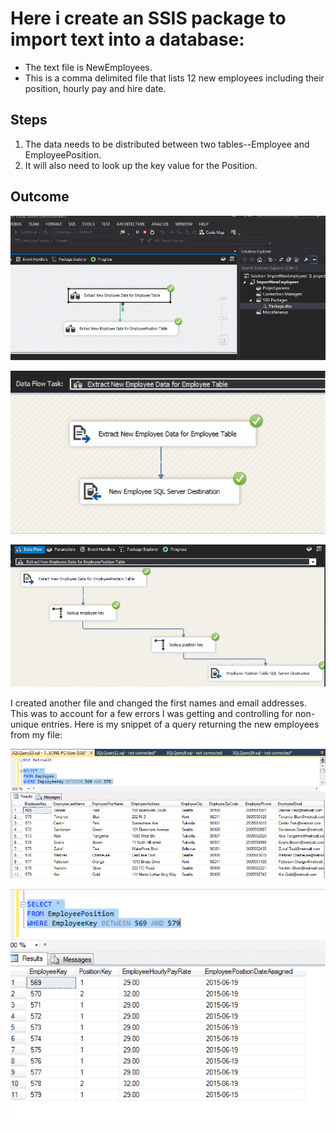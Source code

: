 # Here i create an SSIS package to import text into a database:
* The text file is NewEmployees. 
* This is a comma delimited file that lists 12 new employees including their position, hourly pay and hire date.  

## Steps
1. The data needs to be distributed between two tables--Employee and EmployeePosition.
2. It will also need to look up the key value for the Position.

## Outcome
![Image 1](/images/Importing-Data-With-SSIS/idssis1.png)

![Image 2](/images/Importing-Data-With-SSIS/idssis2.png)

![Image 3](/images/Importing-Data-With-SSIS/idssis3.png)

I created another file and changed the first names and email addresses. This was to account for a few errors I was getting and controlling for non-unique entries.  Here is my snippet of a query returning the new employees from my file:

![Image 4](/images/Importing-Data-With-SSIS/idssis4.png)

![Image 5](/images/Importing-Data-With-SSIS/idssis5.png)




